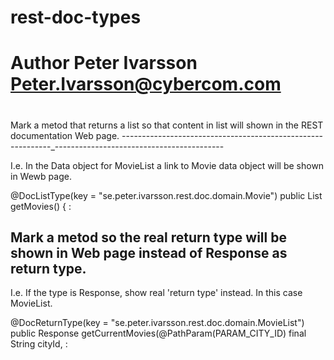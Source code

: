 # rest-doc-types
#
# Author Peter Ivarsson Peter.Ivarsson@cybercom.com
#


Mark a metod that returns a list so that content in list will shown in the REST documentation Web page.
------------------------------------------------------------_------------------------------------------

I.e. In the Data object for MovieList a link to Movie data object will be shown in Wewb page.

@DocListType(key = "se.peter.ivarsson.rest.doc.domain.Movie")
public List<Movie> getMovies() {
:


Mark a metod so the real return type will be shown in Web page instead of Response as return type.
--------------------------------------------------------------------------------------------------

I.e. If the type is Response, show real 'return type' instead.
In this case MovieList.

@DocReturnType(key = "se.peter.ivarsson.rest.doc.domain.MovieList")
public Response getCurrentMovies(@PathParam(PARAM_CITY_ID) final String cityId,
:

